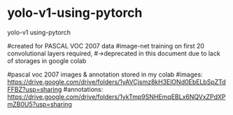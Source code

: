 # yolo-v1-using-pytorch
yolo-v1 using-pytorch

#created for PASCAL VOC 2007 data
#image-net training on first 20 convolutional layers required, 
#->deprecated in this document due to lack of storages in google colab

#pascal voc 2007 images & annotation stored in my colab
#images: https://drive.google.com/drive/folders/1yAVCjsmz8kH3ElONd0EbELbSpZTdFFBZ?usp=sharing
#annotations: https://drive.google.com/drive/folders/1ykTmp9SNHEmqEBLx6NQVxZPdXPmZB0U5?usp=sharing
